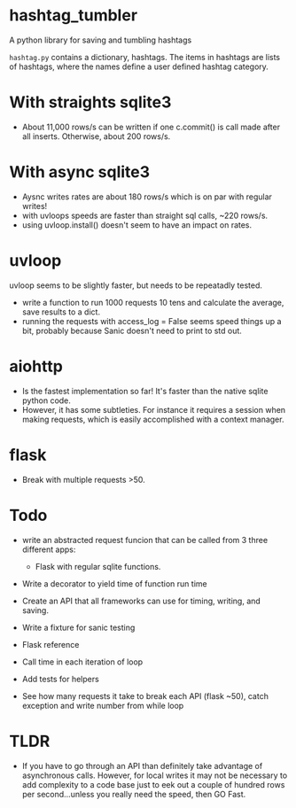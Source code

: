 # hashtag_tumbler
A python library for saving and tumbling hashtags 

`hashtag.py` contains a dictionary, hashtags. The items in hashtags are lists of hashtags, where the names define a user defined hashtag category. 

# With straights sqlite3
- About 11,000 rows/s can be written if one c.commit() is call made after all inserts. Otherwise, about 200 rows/s.

# With async sqlite3
- Aysnc writes rates are about 180 rows/s which is on par with regular writes! 
- with uvloops speeds are faster than straight sql calls, ~220 rows/s.
- using uvloop.install() doesn't seem to have an impact on rates. 

# uvloop
uvloop seems to be slightly faster, but needs to be repeatadly tested. 
- write a function to run 1000 requests 10 tens and calculate the average, save results to a dict. 
- running the requests with access_log = False seems speed things up a bit, probably because Sanic doesn't need to print to std out. 

# aiohttp
- Is the fastest implementation so far! It's faster than the native sqlite python code. 
- However, it has some subtleties. For instance it requires a session when making requests, which is easily accomplished with a context manager.

# flask 
- Break with multiple requests >50. 

# Todo 
- write an abstracted request funcion that can be called from 3 three different apps:
    - Flask with regular sqlite functions. 

- Write a decorator to yield time of function run time
- Create an API that all frameworks can use for timing, writing, and saving. 

- Write a fixture for sanic testing
- Flask reference 

- Call time in each iteration of loop

- Add tests for helpers

- See how many requests it take to break each API (flask ~50), catch exception and write number from while loop

# TLDR 
- If you have to go through an API than definitely take advantage of asynchronous calls. However, for local writes it may not be necessary to add complexity to a code base just to eek out a couple of hundred rows per second...unless you really need the speed, then GO Fast. 
